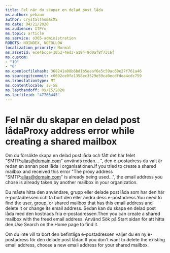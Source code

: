 ```yaml
---
title: Fel när du skapar en delad post låda
ms.author: pebaum
author: CrystalThomasMS
ms.date: 04/21/2020
ms.audience: ITPro
ms.topic: article
ms.service: o365-administration
ROBOTS: NOINDEX, NOFOLLOW
localization_priority: Normal
ms.assetid: ece4bcce-1053-4ed3-a194-9d0af8f73c6f
ms.custom:
- "19"
- "6"
ms.openlocfilehash: 368241a08b6bd1b5eeaf6e5c59ac68e27f761a46
ms.sourcegitcommit: c6692ce0fa1358ec3529e59ca0ecdfdea4cdc759
ms.translationtype: MT
ms.contentlocale: sv-SE
ms.lasthandoff: 09/15/2020
ms.locfileid: "47768445"
---
```

# <a name="proxy-address-error-while-creating-a-shared-mailbox"></a><span data-ttu-id="a60c4-102">Fel när du skapar en delad post låda</span><span class="sxs-lookup"><span data-stu-id="a60c4-102">Proxy address error while creating a shared mailbox</span></span>

<span data-ttu-id="a60c4-103">Om du försökte skapa en delad post låda och fått det här felet "SMTP:alias@domain.com" används redan... ", den e-postadress du valt är redan en annan post låda i organisationen.</span><span class="sxs-lookup"><span data-stu-id="a60c4-103">If you tried to create a shared mailbox and received this error "The proxy address "SMTP:alias@domain.com" is already being used…", the email address you chose is already taken by another mailbox in your organization.</span></span>
  
<span data-ttu-id="a60c4-104">Du måste hitta den användare, grupp eller delade post låda som har den här e-postadressen och ta bort den eller ändra dess e-postadress.</span><span class="sxs-lookup"><span data-stu-id="a60c4-104">You need to find the user, group, or shared mailbox that has this email address and delete it or change its email address.</span></span> <span data-ttu-id="a60c4-105">Sedan kan du skapa en delad post låda med den kostnads fria e-postadressen.</span><span class="sxs-lookup"><span data-stu-id="a60c4-105">Then you can create a shared mailbox with the freed email address.</span></span> <span data-ttu-id="a60c4-106">Använd Sök på Start sidan för att hitta den.</span><span class="sxs-lookup"><span data-stu-id="a60c4-106">Use Search on the Home page to find it.</span></span>
  
<span data-ttu-id="a60c4-107">Om du inte vill ta bort den befintliga e-postadressen väljer du en ny e-postadress för den delade post lådan.</span><span class="sxs-lookup"><span data-stu-id="a60c4-107">If you don't want to delete the existing email address, choose a new email address for your shared mailbox.</span></span>
  